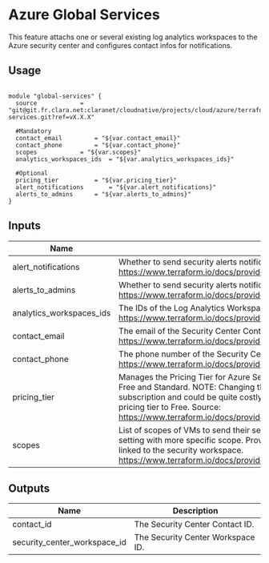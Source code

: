# Azure Global Services

This feature attachs one or several existing log analytics workspaces to the Azure security center and configures contact infos for notifications.

## Usage

```shell

module "global-services" {
  source			= "git@git.fr.clara.net:claranet/cloudnative/projects/cloud/azure/terraform/features/global-services.git?ref=vX.X.X"

  #Mandatory
  contact_email			= "${var.contact_email}"
  contact_phone			= "${var.contact_phone}"
  scopes			= "${var.scopes}"
  analytics_workspaces_ids	= "${var.analytics_workspaces_ids}"

  #Optional
  pricing_tier			= "${var.pricing_tier}"
  alert_notifications		= "${var.alert_notifications}"
  alerts_to_admins		= "${var.alerts_to_admins}"
}

```
## Inputs

| Name | Description | Type | Default | Required |
|------|-------------|:----:|:-----:|:-----:|
| alert\_notifications | Whether to send security alerts notifications to the security contact or not. https://www.terraform.io/docs/providers/azurerm/r/security_center_contact.html#alert_notifications | string | `"true"` | no |
| alerts\_to\_admins | Whether to send security alerts notifications to subscription admins or not. https://www.terraform.io/docs/providers/azurerm/r/security_center_contact.html#alerts_to_admins | string | `"true"` | no |
| analytics\_workspaces\_ids | The IDs of the Log Analytics Workspaces to save the data in and to link to this security workspace. https://www.terraform.io/docs/providers/azurerm/r/security_center_workspace.html#workspace_id | list | n/a | yes |
| contact\_email | The email of the Security Center Contact. https://www.terraform.io/docs/providers/azurerm/r/security_center_contact.html#email | string | n/a | yes |
| contact\_phone | The phone number of the Security Center Contact. https://www.terraform.io/docs/providers/azurerm/r/security_center_contact.html#phone | string | n/a | yes |
| pricing\_tier | Manages the Pricing Tier for Azure Security Center in the current subscription. Possible values are Free and Standard. NOTE: Changing the pricing tier to Standard affects all resources in the subscription and could be quite costly. Deletion of this resource does not change or reset the pricing tier to Free. Source: https://www.terraform.io/docs/providers/azurerm/r/security_center_subscription_pricing.html | string | `"Free"` | no |
| scopes | List of scopes of VMs to send their security data to the desired workspace, unless overridden by a setting with more specific scope. Provide a scope for each of the analytics workspaces that will be linked to the security workspace. https://www.terraform.io/docs/providers/azurerm/r/security_center_workspace.html#scope | list | n/a | yes |

## Outputs

| Name | Description |
|------|-------------|
| contact\_id | The Security Center Contact ID. |
| security\_center\_workspace\_id | The Security Center Workspace ID. |
